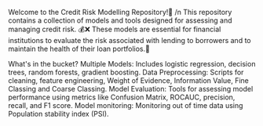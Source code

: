 Welcome to the Credit Risk Modelling Repository!💯 /n
This repository contains a collection of models and tools designed for assessing and managing credit risk. 💰❌
These models are essential for financial institutions to evaluate the risk associated with lending to borrowers and to maintain the health of their loan portfolios.🏦

What's in the bucket?
Multiple Models: Includes logistic regression, decision trees, random forests, gradient boosting.
Data Preprocessing: Scripts for cleaning, feature engineering, Weight of Evidence, Information Value, Fine Classing and Coarse Classing.
Model Evaluation: Tools for assessing model performance using metrics like Confusion Matrix, ROCAUC, precision, recall, and F1 score.
Model monitoring: Monitoring out of time data using Population stability index (PSI).
